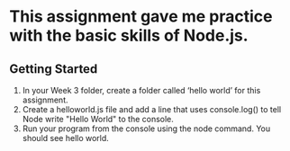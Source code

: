 # This assignment gave me practice with the basic skills of Node.js.

## Getting Started
1. In your Week 3 folder, create a folder called ‘hello world’ for this assignment.
2. Create a helloworld.js file and add a line that uses console.log() to tell Node write "Hello World" to the console.
3. Run your program from the console using the node command. You should see hello world.